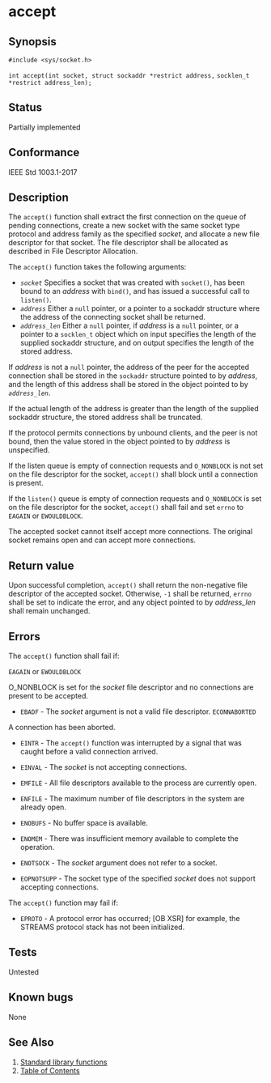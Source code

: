 # accept

## Synopsis

`#include <sys/socket.h>`

`int accept(int socket, struct sockaddr *restrict address,`
`socklen_t *restrict address_len);`

## Status

Partially implemented

## Conformance

IEEE Std 1003.1-2017

## Description

The `accept()` function shall extract the first connection on the queue of pending connections, create a new socket with
the same socket type protocol and address family as the specified _socket_, and allocate a new file descriptor for that
socket. The file descriptor shall be allocated as described in File Descriptor
Allocation.

The `accept()` function takes the following arguments:

* _`socket`_ Specifies a socket that was created with `socket()`, has been bound to an _address_ with `bind()`, and has
issued a successful call to `listen()`.
* _`address`_ Either a `null` pointer, or a pointer to a sockaddr structure where the address of the connecting socket
shall be returned.
* _`address_len`_ Either a `null` pointer, if _address_ is a `null` pointer, or a pointer to a `socklen_t` object which
on input specifies the length of the supplied sockaddr structure,
and on output specifies the length of the stored address.

If _address_ is not a `null` pointer, the address of the peer for the accepted connection shall be stored in the
`sockaddr` structure pointed to by _address_, and the length of this address shall be stored in the object pointed to
by _`address_len`_.

If the actual length of the address is greater than the length of the supplied sockaddr structure, the stored address
shall be truncated.

If the protocol permits connections by unbound clients, and the peer is not bound, then the value stored in the object
pointed to by _address_ is unspecified.

If the listen queue is empty of connection requests and `O_NONBLOCK` is not set on the file descriptor for the socket,
`accept()` shall block until a connection is present.

If the `listen()` queue is
empty of connection requests and `O_NONBLOCK` is set on the file descriptor for the socket, `accept()` shall fail
and set `errno` to `EAGAIN` or `EWOULDBLOCK`.

The accepted socket cannot itself accept more connections. The original socket remains open
and can accept more connections.

## Return value

Upon successful completion, `accept()` shall return the non-negative file descriptor of the accepted socket. Otherwise,
`-1` shall be returned, `errno` shall be set to indicate the error, and any object pointed to by _address_len_
shall remain unchanged.

## Errors

The `accept()` function shall fail if:

`EAGAIN` or `EWOULDBLOCK`

O_NONBLOCK is set for the _socket_ file descriptor and no connections are present to be accepted.

* `EBADF` - The _socket_ argument is not a valid file descriptor.
`ECONNABORTED`

A connection has been aborted.

* `EINTR` - The `accept()` function was interrupted by a signal that was caught before a valid connection arrived.

* `EINVAL` - The _socket_ is not accepting connections.

* `EMFILE` - All file descriptors available to the process are currently open.

* `ENFILE` - The maximum number of file descriptors in the system are already open.

* `ENOBUFS` - No buffer space is available.

* `ENOMEM` - There was insufficient memory available to complete the operation.

* `ENOTSOCK` - The _socket_ argument does not refer to a socket.

* `EOPNOTSUPP` - The socket type of the specified _socket_ does not support accepting connections.

The `accept()` function may fail if:

* `EPROTO` - A protocol error has occurred; [OB XSR] for example, the STREAMS protocol stack has not been initialized.

## Tests

Untested

## Known bugs

None

## See Also

1. [Standard library functions](../../functions.md)
2. [Table of Contents](../../../../README.md)
